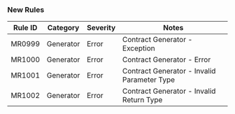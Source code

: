 ### New Rules

Rule ID | Category | Severity | Notes
--------|----------|----------|-----------------------
MR0999  |Generator | Error    | Contract Generator - Exception
MR1000  |Generator | Error    | Contract Generator - Error
MR1001  |Generator | Error    | Contract Generator - Invalid Parameter Type
MR1002  |Generator | Error    | Contract Generator - Invalid Return Type